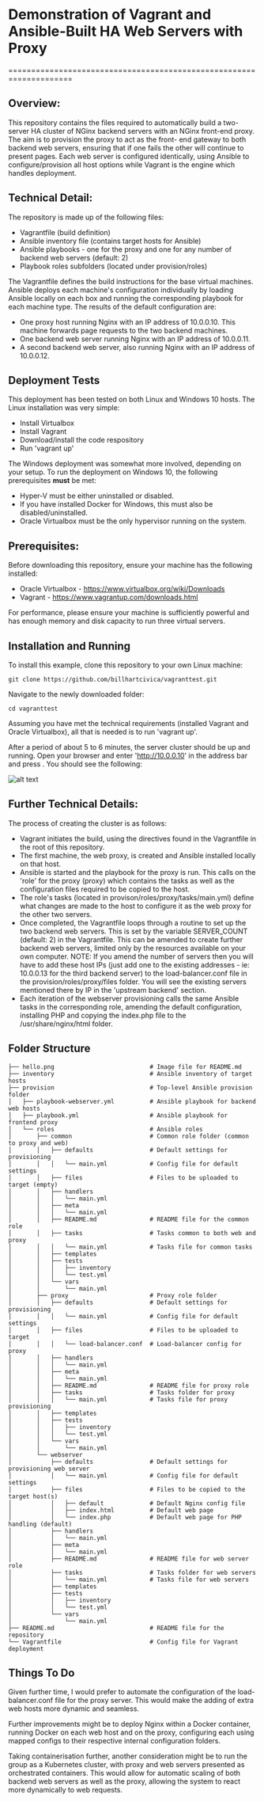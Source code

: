 # Demonstration of Vagrant and Ansible-Built HA Web Servers with Proxy
====================================================================

## Overview:

This repository contains the files required to automatically build a two-server HA cluster of NGinx
backend servers with an NGinx front-end proxy. The aim is to provision the proxy to act as the front-
end gateway to both backend web servers, ensuring that if one fails the other will continue to present
pages. Each web server is configured identically, using Ansible to configure/provision all host options
while Vagrant is the engine which handles deployment.

## Technical Detail:

The repository is made up of the following files:

- Vagrantfile (build definition)
- Ansible inventory file (contains target hosts for Ansible)
- Ansible playbooks - one for the proxy and one for any number of backend web servers (default: 2)
- Playbook roles subfolders (located under provision/roles)

The Vagrantfile defines the build instructions for the base virtual machines. Ansible deploys each
machine's configuration individually by loading Ansible locally on each box and running the corresponding
playbook for each machine type. The results of the default configuration are:

- One proxy host running Nginx with an IP address of 10.0.0.10. This machine forwards page requests to 
  the two backend machines.
- One backend web server running Nginx with an IP address of 10.0.0.11.
- A second backend web server, also running Nginx with an IP address of 10.0.0.12.

## Deployment Tests
This deployment has been tested on both Linux and Windows 10 hosts. The Linux installation was very simple:

- Install Virtualbox
- Install Vagrant
- Download/install the code respository
- Run 'vagrant up'

The Windows deployment was somewhat more involved, depending on your setup. To run the deployment on
Windows 10, the following prerequisites **must** be met:

- Hyper-V must be either uninstalled or disabled.
- If you have installed Docker for Windows, this must also be disabled/uninstalled.
- Oracle Virtualbox must be the only hypervisor running on the system.

## Prerequisites:

Before downloading this repository, ensure your machine has the following installed:

- Oracle Virtualbox - https://www.virtualbox.org/wiki/Downloads
- Vagrant - https://www.vagrantup.com/downloads.html

For performance, please ensure your machine is sufficiently powerful and has enough memory and disk 
capacity to run three virtual servers.

## Installation and Running

To install this example, clone this repository to your own Linux machine:

``` 
git clone https://github.com/billhartcivica/vagranttest.git
```

Navigate to the newly downloaded folder:
```
cd vagranttest
```

Assuming you have met the technical requirements (installed Vagrant and Oracle Virtualbox), all that is 
needed is to run 'vagrant up'.

After a period of about 5 to 6 minutes, the server cluster should be up and running. Open your browser
and enter 'http://10.0.0.10' in the address bar and press <enter>. You should see the following:

![alt text](./hello.png)
 
## Further Technical Details:

The process of creating the cluster is as follows:

- Vagrant initiates the build, using the directives found in the Vagrantfile in the root of this repository.
- The first machine, the web proxy, is created and Ansible installed locally on that host.
- Ansible is started and the playbook for the proxy is run. This calls on the 'role' for the proxy (proxy)
  which contains the tasks as well as the configuration files required to be copied to the host.
- The role's tasks (located in provison/roles/proxy/tasks/main.yml) define what changes are made to the
  host to configure it as the web proxy for the other two servers.
- Once completed, the Vagrantfile loops through a routine to set up the two backend web servers. This is set
  by the variable SERVER_COUNT (default: 2) in the Vagrantfile. This can be amended to create further backend
  web servers, limited only by the resources available on your own computer. NOTE: If you amend the number of
  servers then you will have to add these host IPs (just add one to the existing addresses - ie: 10.0.0.13 for
  the third backend server) to the load-balancer.conf file in the provision/roles/proxy/files folder. You will
  see the existing servers mentioned there by IP in the 'upstream backend' section.
- Each iteration of the webserver provisioning calls the same Ansible tasks in the corresponding role,
  amending the default configuration,  installing PHP and copying the index.php file to the /usr/share/nginx/html
  folder. 

## Folder Structure

```
├── hello.png                           # Image file for README.md
├── inventory                           # Ansible inventory of target hosts
├── provision                           # Top-level Ansible provision folder
│   ├── playbook-webserver.yml          # Ansible playbook for backend web hosts
│   ├── playbook.yml                    # Ansible playbook for frontend proxy
│   └── roles                           # Ansible roles
│       ├── common                      # Common role folder (common to proxy and web)
│       │   ├── defaults                # Default settings for provisioning
│       │   │   └── main.yml            # Config file for default settings
│       │   ├── files                   # Files to be uploaded to target (empty)
│       │   ├── handlers
│       │   │   └── main.yml
│       │   ├── meta
│       │   │   └── main.yml
│       │   ├── README.md               # README file for the common role
│       │   ├── tasks                   # Tasks common to both web and proxy
│       │   │   └── main.yml            # Tasks file for common tasks
│       │   ├── templates
│       │   ├── tests
│       │   │   ├── inventory
│       │   │   └── test.yml
│       │   └── vars
│       │       └── main.yml
│       ├── proxy                       # Proxy role folder
│       │   ├── defaults                # Default settings for provisioning
│       │   │   └── main.yml            # Config file for default settings
│       │   ├── files                   # Files to be uploaded to target
│       │   │   └── load-balancer.conf  # Load-balancer config for proxy
│       │   ├── handlers
│       │   │   └── main.yml
│       │   ├── meta
│       │   │   └── main.yml
│       │   ├── README.md               # README file for proxy role
│       │   ├── tasks                   # Tasks folder for proxy
│       │   │   └── main.yml            # Tasks file for proxy provisioning
│       │   ├── templates
│       │   ├── tests
│       │   │   ├── inventory
│       │   │   └── test.yml
│       │   └── vars
│       │       └── main.yml
│       └── webserver
│           ├── defaults                # Default settings for provisioning web server
│           │   └── main.yml            # Config file for default settings
│           ├── files                   # Files to be copied to the target host(s)
│           │   ├── default             # Default Nginx config file
│           │   ├── index.html          # Default web page
│           │   └── index.php           # Default web page for PHP handling (default)
│           ├── handlers
│           │   └── main.yml
│           ├── meta
│           │   └── main.yml
│           ├── README.md               # README file for web server role
│           ├── tasks                   # Tasks folder for web servers
│           │   └── main.yml            # Tasks file for web servers
│           ├── templates
│           ├── tests
│           │   ├── inventory
│           │   └── test.yml
│           └── vars
│               └── main.yml
├── README.md                           # README file for the repository
└── Vagrantfile                         # Config file for Vagrant deployment
```

## Things To Do

Given further time, I would prefer to automate the configuration of the load-balancer.conf file for the proxy
server. This would make the adding of extra web hosts more dynamic and seamless.

Further improvements might be to deploy Nginx within a Docker container, running Docker on each web host and
on the proxy, configuring each using mapped configs to their respective internal configuration folders.

Taking containerisation further, another consideration might be to run the group as a Kubernetes cluster, with 
proxy and web servers presented as orchestrated containers. This would allow for automatic scaling of both
backend web servers as well as the proxy, allowing the system to react more dynamically to web requests.
 
